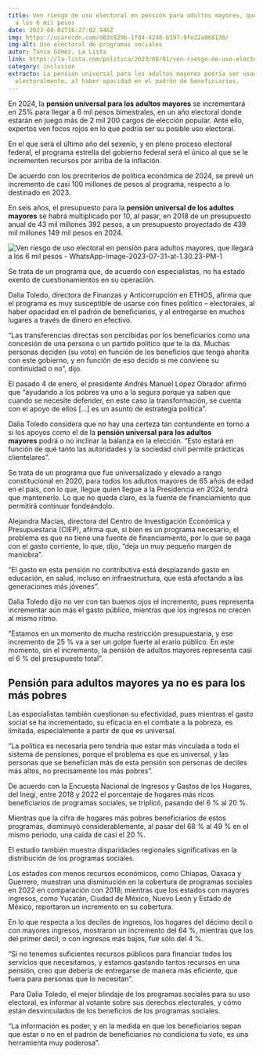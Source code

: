 ```yaml
---
title: Ven riesgo de uso electoral en pensión para adultos mayores, que llegará
  a los 6 mil pesos
date: 2023-08-01T16:27:02.946Z
img: https://ucarecdn.com/d83c829b-1f84-4248-b397-9fe22a068130/
img-alt: Uso electoral de programas sociales
autor: Tania Gómez, La Lista
link: https://la-lista.com/politica/2023/08/01/ven-riesgo-de-uso-electoral-en-pension-para-adultos-mayores-que-llegara-a-los-6-mil-pesos
category: inclusion
extracto: La pensión universal para los adultos mayores podría ser usada
  electoralmente, al haber opacidad en el padrón de beneficiarios.
---
```

En 2024, la **pensión universal para los adultos mayores** se incrementará en 25% para llegar a 6 mil pesos bimestrales, en un año electoral donde estarán en juego más de 2 mil 200 cargos de elección popular. Ante ello, expertos ven focos rojos en lo que podría ser su posible uso electoral.

En el que será el último año del sexenio, y en pleno proceso electoral federal, el programa estrella del gobierno federal será el único al que se le incrementen recursos por arriba de la inflación.

De acuerdo con los precriterios de política económica de 2024, se prevé un incremento de casi 100 millones de pesos al programa, respecto a lo destinado en 2023.  

En seis años, el presupuesto para la **pensión universal de los adultos mayores** se habrá multiplicado por 10, al pasar, en 2018 de un presupuesto anual de 43 mil millones 392 pesos, a un presupuesto proyectado de 439 mil millones 149 mil pesos en 2024.

![Ven riesgo de uso electoral en pensión para adultos mayores, que llegará a los 6 mil pesos - WhatsApp-Image-2023-07-31-at-1.30.23-PM-1](https://i0.wp.com/la-lista.com/wp-content/uploads/2023/07/WhatsApp-Image-2023-07-31-at-1.30.23-PM-1.jpeg?resize=800%2C801&ssl=1)

Se trata de un programa que, de acuerdo con especialistas, no ha estado exento de cuestionamientos en su operación. 

Dalia Toledo, directora de Finanzas y Anticorrupción en ETHOS, afirma que el programa es muy susceptible de usarse con fines político – electorales, al haber opacidad en el padrón de beneficiarios, y al entregarse en muchos lugares a través de dinero en efectivo.

“Las transferencias directas son percibidas por los beneficiarios como una concesión de una persona o un partido político que te la da. Muchas personas deciden (su voto) en función de los beneficios que tengo ahorita con este gobierno, y en función de eso decido si me conviene su continuidad o no”, dijo. 

El pasado 4 de enero, el presidente Andrés Manuel López Obrador afirmó que “ayudando a los pobres va uno a la segura porque ya saben que cuando se necesite defender, en este caso la transformación, se cuenta con el apoyo de ellos \[…] es un asunto de estrategia política”.

Dalia Toledo considera que no hay una certeza tan contundente en torno a si los apoyos como el de la **pensión universal para los adultos mayores** podrá o no inclinar la balanza en la elección. “Esto estará en función de qué tanto las autoridades y la sociedad civil permite prácticas clientelares”. 

Se trata de un programa que fue universalizado y elevado a rango constitucional en 2020, para todos los adultos mayores de 65 años de edad en el país, con lo que, llegue quien llegue a la Presidencia en 2024, tendrá que mantenerlo. Lo que no queda claro, es la fuente de financiamiento que permitirá continuar fondeándolo.

Alejandra Macías, directora del Centro de Investigación Económica y Presupuestaria (CIEP), afirma que, si bien es un programa necesario, el problema es que no tiene una fuente de financiamiento, por lo que se paga con el gasto corriente, lo que, dijo, “deja un muy pequeño margen de maniobra”.

“El gasto en esta pensión no contributiva está desplazando gasto en educación, en salud, incluso en infraestructura, que está afectando a las generaciones más jóvenes”.

Dalia Toledo dijo no ver con tan buenos ojos el incremento, pues representa incrementar aún más el gasto público, mientras que los ingresos no crecen al mismo ritmo.

“Estamos en un momento de mucha restricción presupuestaria, y ese incremento de 25 % va a ser un golpe fuerte al erario público. En este momento, sin el incremento, la pensión de adultos mayores representa casi el 6 % del presupuesto total”.

## Pensión para adultos mayores ya no es para los más pobres

Las especialistas también cuestionan su efectividad, pues mientras el gasto social se ha incrementado, su eficacia en el combate a la pobreza, es limitada, especialmente a partir de que es universal. 

“La política es necesaria pero tendría que estar más vinculada a todo el sistema de pensiones, porque el problema es que es universal, y las personas que se benefician más de esta pensión son personas de deciles más altos, no precisamente los más pobres”.

De acuerdo con la Encuesta Nacional de Ingresos y Gastos de los Hogares, del Inegi, entre 2018 y 2022 el porcentaje de hogares más ricos beneficiarios de programas sociales, se triplicó, pasando del 6 % al 20 %.

Mientras que la cifra de hogares más pobres beneficiarios de estos programas, disminuyó considerablemente, al pasar del 68 % al 49 % en el mismo periodo, una caída de casi el 20 %.

El estudio también muestra disparidades regionales significativas en la distribución de los programas sociales.

Los estados con menos recursos económicos, como Chiapas, Oaxaca y Guerrero, muestran una disminución en la cobertura de programas sociales en 2022 en comparación con 2018; mientras que los estados con mayores ingresos, como Yucatán, Ciudad de México, Nuevo León y Estado de México, reportaron un incremento en su cobertura.

En lo que respecta a los deciles de ingresos, los hogares del décimo decil o con mayores ingresos, mostraron un incremento del 64 %, mientras que los del primer decil, o con ingresos más bajos, fue sólo del 4 %.

“Si no tenemos suficientes recursos públicos para financiar todos los servicios que necesitamos, y estamos gastando tantos recursos en una pensión, creo que debería de entregarse de manera más eficiente, que fuera para personas que lo necesitan”. 

 Para Dalia Toledo, el mejor blindaje de los programas sociales para su uso electoral, es informar al votante sobre sus derechos electorales, y cómo están desvinculados de los beneficios de los programas sociales. 

“La información es poder, y en la medida en que los beneficiarios sepan que estar o no en el padrón de beneficiarios no condiciona tu voto, es una herramienta muy poderosa”.